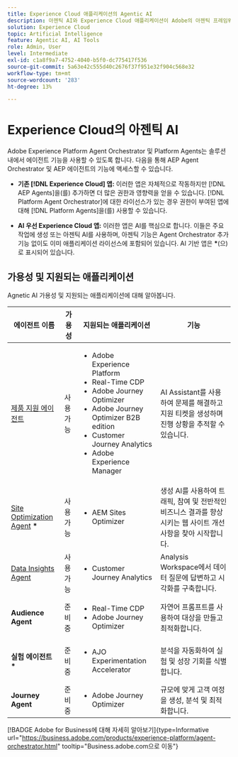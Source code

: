 ```yaml
---
title: Experience Cloud 애플리케이션의 Agentic AI
description: 아젠틱 AI와 Experience Cloud 애플리케이션이 Adobe의 아젠틱 프레임워크를 사용하는 방법에 대해 알아봅니다.
solution: Experience Cloud
topic: Artificial Intelligence
feature: Agentic AI, AI Tools
role: Admin, User
level: Intermediate
exl-id: c1a8f9a7-4752-4040-b5f0-dc775417f536
source-git-commit: 5a63e42c555d40c2676f37f951e32f904c568e32
workflow-type: tm+mt
source-wordcount: '283'
ht-degree: 13%

---
```


# Experience Cloud의 아젠틱 AI

Adobe Experience Platform Agent Orchestrator 및 Platform Agents는 솔루션 내에서 에이전트 기능을 사용할 수 있도록 합니다. 다음을 통해 AEP Agent Orchestrator 및 AEP 에이전트의 기능에 액세스할 수 있습니다.

* **기존 [!DNL Experience Cloud] 앱:** 이러한 앱은 자체적으로 작동하지만 [!DNL AEP Agents]을(를) 추가하면 더 많은 권한과 영향력을 얻을 수 있습니다. [!DNL Platform Agent Orchestrator]에 대한 라이선스가 있는 경우 권한이 부여된 앱에 대해 [!DNL Platform Agents]을(를) 사용할 수 있습니다.

* **AI 우선 Experience Cloud 앱:** 이러한 앱은 AI를 핵심으로 합니다. 이들은 주요 작업에 생성 또는 아젠틱 AI를 사용하며, 아젠틱 기능은 Agent Orchestrator 추가 기능 없이도 이미 애플리케이션 라이선스에 포함되어 있습니다. AI 기반 앱은 <b>*</b>(으)로 표시되어 있습니다.

## 가용성 및 지원되는 애플리케이션

Agnetic AI 가용성 및 지원되는 애플리케이션에 대해 알아봅니다.

| 에이전트 이름 | 가용성 | 지원되는 애플리케이션 | 기능 |
|---|----------|------------|----------|
| [제품 지원 에이전트](https://experienceleague.adobe.com/en/docs/experience-platform/ai-assistant/new-features/customer-support) | 사용 가능 | <ul><li>Adobe Experience Platform</li><li>Real-Time CDP</li><li>Adobe Journey Optimizer</li><li>Adobe Journey Optimizer B2B edition</li><li>Customer Journey Analytics</li><li>Adobe Experience Manager</li></ul> | AI Assistant를 사용하여 문제를 해결하고 지원 티켓을 생성하며 진행 상황을 추적할 수 있습니다. |
| [Site Optimization Agent](https://experienceleague.adobe.com/ko/docs/experience-manager-sites-optimizer/content/home) <b>*</b> | 사용 가능 | <ul><li>AEM Sites Optimizer</li></ul> | 생성 AI를 사용하여 트래픽, 참여 및 전반적인 비즈니스 결과를 향상시키는 웹 사이트 개선 사항을 찾아 시작합니다. |
| [Data Insights Agent](https://experienceleague.adobe.com/en/docs/analytics-platform/using/cja-overview/cja-b2c-overview/data-analysis-ai) | 사용 가능 | <ul><li>Customer Journey Analytics</li></ul> | Analysis Workspace에서 데이터 질문에 답변하고 시각화를 구축합니다. |
| **Audience Agent** | 준비 중 | <ul><li>Real-Time CDP</li><li>Adobe Journey Optimizer</li></ul> | 자연어 프롬프트를 사용하여 대상을 만들고 최적화합니다. |
| **실험 에이전트** <b>*</b> | 준비 중 | <ul><li>AJO Experimentation Accelerator</li></ul> | 분석을 자동화하여 실험 및 성장 기회를 식별합니다. |
| **Journey Agent** | 준비 중 | <ul><li>Adobe Journey Optimizer</li></ul> | 규모에 맞게 고객 여정을 생성, 분석 및 최적화합니다. |

[!BADGE Adobe for Business에 대해 자세히 알아보기]{type=Informative url="https://business.adobe.com/products/experience-platform/agent-orchestrator.html" tooltip="Business.adobe.com으로 이동"}








